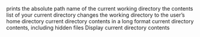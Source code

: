 prints the absolute path name of the current working directory
the contents list of your current directory
changes the working directory to the user’s home directory
current directory contents in a long format
current directory contents, including hidden files
Display current directory contents
